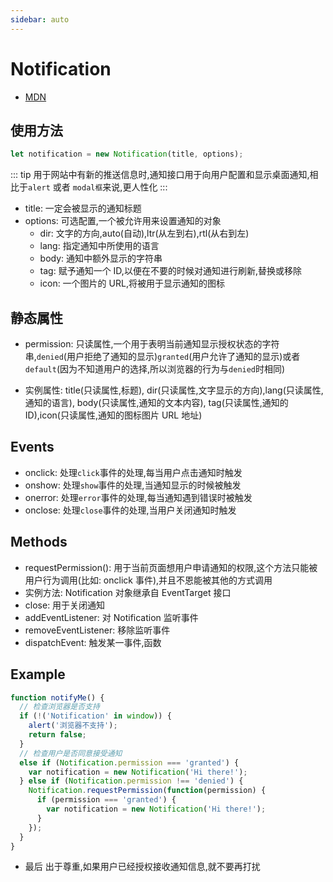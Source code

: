 ```yaml
---
sidebar: auto
---
```


# Notification

- [MDN](https://developer.mozilla.org/zh-CN/docs/Web/API/notification)

## 使用方法

```javascript
let notification = new Notification(title, options);
```

::: tip
用于网站中有新的推送信息时,通知接口用于向用户配置和显示桌面通知,相比于`alert` 或者 `modal框`来说,更人性化
:::

- title: 一定会被显示的通知标题
- options: 可选配置,一个被允许用来设置通知的对象
  - dir: 文字的方向,auto(自动),ltr(从左到右),rtl(从右到左)
  - lang: 指定通知中所使用的语言
  - body: 通知中额外显示的字符串
  - tag: 赋予通知一个 ID,以便在不要的时候对通知进行刷新,替换或移除
  - icon: 一个图片的 URL,将被用于显示通知的图标

## 静态属性

- permission: 只读属性,一个用于表明当前通知显示授权状态的字符串,`denied`(用户拒绝了通知的显示)`granted`(用户允许了通知的显示)或者`default`(因为不知道用户的选择,所以浏览器的行为与`denied`时相同)

- 实例属性: title(只读属性,标题), dir(只读属性,文字显示的方向),lang(只读属性,通知的语言), body(只读属性,通知的文本内容), tag(只读属性,通知的 ID),icon(只读属性,通知的图标图片 URL 地址)

## Events

- onclick: 处理`click`事件的处理,每当用户点击通知时触发
- onshow: 处理`show`事件的处理,当通知显示的时候被触发
- onerror: 处理`error`事件的处理,每当通知遇到错误时被触发
- onclose: 处理`close`事件的处理,当用户关闭通知时触发

## Methods

- requestPermission(): 用于当前页面想用户申请通知的权限,这个方法只能被用户行为调用(比如: onclick 事件),并且不恩能被其他的方式调用
- 实例方法: Notification 对象继承自 EventTarget 接口
- close: 用于关闭通知
- addEventListener: 对 Notification 监听事件
- removeEventListener: 移除监听事件
- dispatchEvent: 触发某一事件,函数

## Example

```js
function notifyMe() {
  // 检查浏览器是否支持
  if (!('Notification' in window)) {
    alert('浏览器不支持');
    return false;
  }
  // 检查用户是否同意接受通知
  else if (Notification.permission === 'granted') {
    var notification = new Notification('Hi there!');
  } else if (Notification.permission !== 'denied') {
    Notification.requestPermission(function(permission) {
      if (permission === 'granted') {
        var notification = new Notification('Hi there!');
      }
    });
  }
}
```

- 最后 出于尊重,如果用户已经授权接收通知信息,就不要再打扰

<i-back-top></i-back-top>
